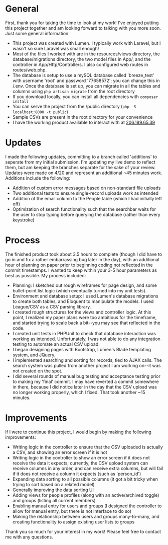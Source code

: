 # General
First, thank you for taking the time to look at my work! I've enjoyed putting this project together and am looking forward to talking with you more soon.
Just some general information:
* This project was created with Lumen. I typically work with Laravel, but I wasn't so sure Laravel was small enough!
* Most of the files I worked with are in the resources/views directory, the database/migrations directory, the two model files in App/, and the controller in App/Http/Controllers. I also configured web routes in routes/web.php.
* The database is setup to use a mySQL database called 'breeze_test' with username 'root' and password '77658572'; you can change this in /.env. Once the database is set up, you can migrate in all the tables and columns using `php artisan migrate` from the root directory
* If you download locally, you can install all dependencies with `composer install`
* You can serve the project from the /public directory (`php -S localhost:8000 -t public`)
* Sample CSVs are present in the root directory for your convenience
* I have the working product available to interact with at [206.189.65.39](http://206.189.65.39)

# Updates
I made the following updates, committing to a branch called 'additions' to seperate from my initial submission. I'm updating my live demo to reflect them, but am keeping the branches separate for the sake of your review. Updates were made on 4/20 and represent an additional ~45 minutes work.
Additions include the following:
* Addition of custom error messages based on non-standard file uploads
* Two additional tests to ensure single-record uploads work as intended
* Addition of the email column to the People table (which I had initially left off)
* Optimization of search functionality such that the searchbar waits for the user to stop typing before querying the database (rather than every keystroke)

# Process
The finished product took about 3.5 hours to complete (though I did have to go in and fix a rather embarrassing bug later in the day), with an additional hour of planning on paper prior to beginning coding not reflected in the commit timestamps. I wanted to keep within your 3-5 hour parameters as best as possible.
My process included:
* Planning: I sketched out rough wireframes for page design, and some bullet-point list logic (which eventually turned into my unit tests).
* Environment and database setup: I used Lumen's database migrations to create both tables, and Eloquent to manipulate the models. I used League/CSV as a CSV parsing library.
* I created rough structures for the views and controller logic. At this point, I realized my paper plans were too ambitious for the timeframe, and started trying to scale back a bit--you may see that reflected in the code.
* I created unit tests in PHPUnit to check that database interaction was working as intended. Unfortunately, I was not able to do any integration testing to automate an actual CSV upload.
* I began designing pages with Bootstrap, Lumen's Blade templating system, and JQuery.
* I implemented searching and sorting for records, tied to AJAX calls. The search system was pulled from another project I am working on--it was not created on the spot.
* I did several rounds of manual bug testing and acceptance testing prior to making my 'final' commit. I may have reverted a commit somewhere in there, because I did notice later in the day that the CSV upload was no longer working properly, which I fixed. That took another ~15 minutes.

# Improvements
If I were to continue this project, I would begin by making the following improvements:
* Writing logic in the controller to ensure that the CSV uploaded is actually a CSV, and showing an error screen if it is not
* Writing logic in the controller to show an error screen if it does not receive the data it expects; currently, the CSV upload system can receive columns in any order, and can receive extra columns, but will fail if it does not receive a column it expects (such as 'person_id')
* Expanding data sorting to all possible columns (it got a bit tricky when trying to sort based on a related model)
* Generally improving the data sorting UI
* Adding views for people profiles (along with an active/archived toggle) and groups (listing all current members)
* Enabling manual entry for users and groups (I designed the controller to allow for manual entry, but there is not interface to do so)
* Making the relationship between users and groups many-to-many, and creating functionality to assign existing user lists to groups

Thank you so much for your interest in my work! Please feel free to contact me with any questions.
